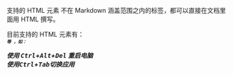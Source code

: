 支持的 HTML 元素
不在 Markdown 涵盖范围之内的标签，都可以直接在文档里面用 HTML 撰写。

目前支持的 HTML 元素有：<kbd> <b> <i> <em> <sup> <sub> <br>等 ，如：


  
使用 <kbd>Ctrl</kbd>+<kbd>Alt</kbd>+<kbd>Del</kbd> 重启电脑  
使用<kbd>Ctrl</kbd>+<kbd>Tab</kbd>切换应用  
